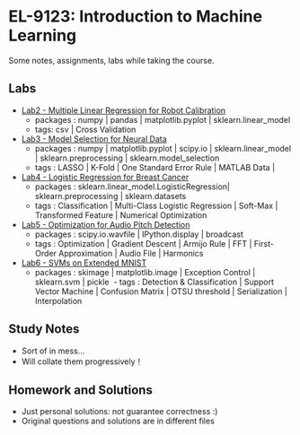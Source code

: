 #  EL-9123: Introduction to Machine Learning
Some notes, assignments, labs while taking the course.
## Labs
* [Lab2 - Multiple Linear Regression for Robot Calibration](https://github.com/Shangwen-Yan/Machine-Learning/tree/master/Labs/Lab2%20-%20Multiple%20Linear%20Regression%20for%20Robot%20Calibration)
  - packages : numpy | pandas | matplotlib.pyplot | sklearn.linear_model 
  - tags: csv | Cross Validation
* [Lab3 - Model Selection for Neural Data](https://github.com/Shangwen-Yan/Machine-Learning/tree/master/Labs/Lab3%20-%20Model%20Selection%20for%20Neural%20Data)
  - packages : numpy | matplotlib.pyplot | scipy.io | sklearn.linear_model | sklearn.preprocessing | sklearn.model_selection
  - tags : LASSO | K-Fold | One Standard Error Rule | MATLAB Data | 
* [Lab4 - Logistic Regression for Breast Cancer](https://github.com/Shangwen-Yan/Machine-Learning/tree/master/Labs/Lab4%20-%20Logistic%20Regression%20for%20Breast%20Cancer)
  - packages : sklearn.linear_model.LogisticRegression| sklearn.preprocessing | sklearn.datasets
  - tags : Classification | Multi-Class Logistic Regression | Soft-Max | Transformed Feature | Numerical Optimization 
* [Lab5 - Optimization for Audio Pitch Detection](https://github.com/Shangwen-Yan/Machine-Learning/tree/master/Labs/Lab5%20-%20Optimization%20for%20Audio%20Pitch%20Detection)
  - packages : scipy.io.wavfile | IPython.display | broadcast
  - tags : Optimization | Gradient Descent | Armijo Rule | FFT | First-Order Approximation | Audio File | Harmonics
* [Lab6 - SVMs on Extended MNIST](https://github.com/Shangwen-Yan/Machine-Learning/tree/master/Labs/Lab6%20-%20SVMs%20on%20Extended%20MNIST)
  - packages : skimage | matplotlib.image | Exception Control | sklearn.svm | pickle
  - tags : Detection & Classification | Support Vector Machine | Confusion Matrix | OTSU threshold | Serialization | Interpolation
  
## Study Notes
* Sort of in mess...
* Will collate them progressively！
## Homework and Solutions
* Just personal solutions: not guarantee correctness :)
* Original questions and solutions are in different files

